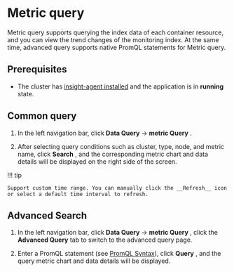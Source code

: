 # Metric query

Metric query supports querying the index data of each container resource, and you can view the trend changes of the monitoring index. At the same time, advanced query supports native PromQL statements for Metric query.

## Prerequisites

- The cluster has [insight-agent installed](../quickstart/install/install-agent.md) and the application is in __running__ state.

## Common query

1. In the left navigation bar, click __Data Query__ -> __metric Query__ .

2. After selecting query conditions such as cluster, type, node, and metric name, click __Search__ ,
   and the corresponding metric chart and data details will be displayed on the right side of the screen.

    

!!! tip

    Support custom time range. You can manually click the __Refresh__ icon or select a default time interval to refresh.

## Advanced Search

1. In the left navigation bar, click __Data Query__ -> __metric Query__ ,
   click the __Advanced Query__ tab to switch to the advanced query page.

    

2. Enter a PromQL statement
   (see [PromQL Syntax](https://prometheus.io/docs/prometheus/latest/querying/basics/)),
   click __Query__ , and the query metric chart and data details will be displayed.

    
